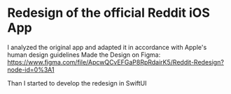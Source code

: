 # Redesign of the official Reddit iOS App

I analyzed the original app and adapted it in accordance with Apple's human design guidelines
Made the Design on Figma: https://www.figma.com/file/ApcwQCvEFGaP8RpRdairK5/Reddit-Redesign?node-id=0%3A1

Than I started to develop the redesign in SwiftUI
